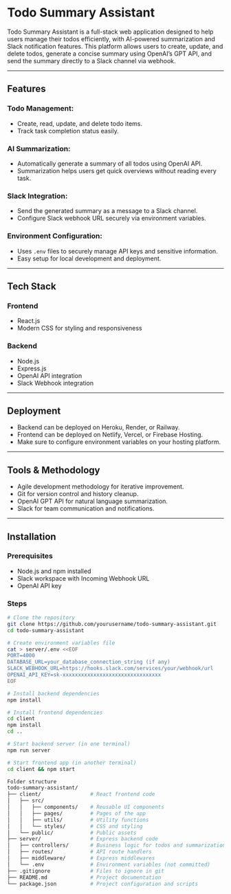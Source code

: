# Todo Summary Assistant

Todo Summary Assistant is a full-stack web application designed to help users manage their todos efficiently, with AI-powered summarization and Slack notification features. This platform allows users to create, update, and delete todos, generate a concise summary using OpenAI’s GPT API, and send the summary directly to a Slack channel via webhook.

---

## Features

### Todo Management:
- Create, read, update, and delete todo items.
- Track task completion status easily.

### AI Summarization:
- Automatically generate a summary of all todos using OpenAI API.
- Summarization helps users get quick overviews without reading every task.

### Slack Integration:
- Send the generated summary as a message to a Slack channel.
- Configure Slack webhook URL securely via environment variables.

### Environment Configuration:
- Uses `.env` files to securely manage API keys and sensitive information.
- Easy setup for local development and deployment.

---

## Tech Stack

### Frontend
- React.js
- Modern CSS for styling and responsiveness

### Backend
- Node.js
- Express.js
- OpenAI API integration
- Slack Webhook integration

---

## Deployment

- Backend can be deployed on Heroku, Render, or Railway.
- Frontend can be deployed on Netlify, Vercel, or Firebase Hosting.
- Make sure to configure environment variables on your hosting platform.

---

## Tools & Methodology

- Agile development methodology for iterative improvement.
- Git for version control and history cleanup.
- OpenAI GPT API for natural language summarization.
- Slack for team communication and notifications.

---

## Installation

### Prerequisites
- Node.js and npm installed
- Slack workspace with Incoming Webhook URL
- OpenAI API key

### Steps

```bash
# Clone the repository
git clone https://github.com/yourusername/todo-summary-assistant.git
cd todo-summary-assistant

# Create environment variables file
cat > server/.env <<EOF
PORT=4000
DATABASE_URL=your_database_connection_string (if any)
SLACK_WEBHOOK_URL=https://hooks.slack.com/services/your/webhook/url
OPENAI_API_KEY=sk-xxxxxxxxxxxxxxxxxxxxxxxxxxxxxxxx
EOF

# Install backend dependencies
npm install

# Install frontend dependencies
cd client
npm install
cd ..

# Start backend server (in one terminal)
npm run server

# Start frontend app (in another terminal)
cd client && npm start

Folder structure
todo-summary-assistant/
├── client/                # React frontend code
│   ├── src/
│   │   ├── components/    # Reusable UI components
│   │   ├── pages/         # Pages of the app
│   │   ├── utils/         # Utility functions
│   │   └── styles/        # CSS and styling
│   └── public/            # Public assets
├── server/                # Express backend code
│   ├── controllers/       # Business logic for todos and summarization
│   ├── routes/            # API route handlers
│   ├── middleware/        # Express middlewares
│   └── .env               # Environment variables (not committed)
├── .gitignore             # Files to ignore in git
├── README.md              # Project documentation
└── package.json           # Project configuration and scripts
